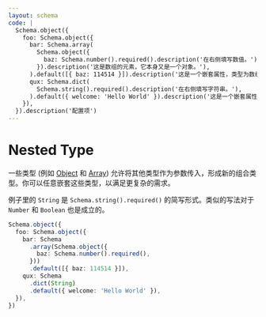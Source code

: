 ```yaml
---
layout: schema
code: |
  Schema.object({
    foo: Schema.object({
      bar: Schema.array(
        Schema.object({
          baz: Schema.number().required().description('在右侧填写数值。'),
        }).description('这是数组的元素，它本身又是一个对象。'),
      ).default([{ baz: 114514 }]).description('这是一个嵌套属性，类型为数组。'),
      qux: Schema.dict(
        Schema.string().required().description('在右侧填写字符串。'),
      ).default({ welcome: 'Hello World' }).description('这是一个嵌套属性，类型为字典。'),
    }),
  }).description('配置项')
---
```


# Nested Type

一些类型 (例如 [Object](../basic/object.md) 和 [Array](../basic/array.md)) 允许将其他类型作为参数传入，形成新的组合类型。你可以任意嵌套这些类型，以满足更复杂的需求。

例子里的 `String` 是 `Schema.string().required()` 的简写形式。类似的写法对于 `Number` 和 `Boolean` 也是成立的。

```ts
Schema.object({
  foo: Schema.object({
    bar: Schema
      .array(Schema.object({
        baz: Schema.number().required(),
      }))
      .default([{ baz: 114514 }]),
    qux: Schema
      .dict(String)
      .default({ welcome: 'Hello World' }),
  }),
})
```
